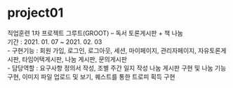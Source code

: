 # project01
직업훈련 1차 프로젝트
그루트(GROOT) – 독서 토론게시판 + 책 나눔 <br/>
    기간 : 2021. 01. 07 ~ 2021. 02. 03 <br/>
     - 구현기능 : 회원 가입, 로그인, 로그아웃, 세션, 마이페이지, 관리자페이지, 자유토론게시판, 타임어택게시판, 나눔 게시판, 문의게시판<br/>- 담당역할 : 요구사항 정의서 작성, 조별 주간 일지 작성 나눔 게시판 구현 및 나눔 기능 구현, 이미지 파일 업로드 및 보기, 퀘스트를 통한 트로피 획득 구현<br/>
